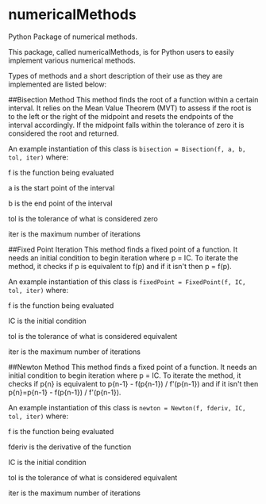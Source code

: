 # numericalMethods
Python Package of numerical methods.

This package, called numericalMethods, is for Python users to easily implement various numerical methods.

Types of methods and a short description of their use as they are implemented are listed below:

##Bisection Method
This method finds the root of a function within a certain interval. It relies on the Mean Value Theorem (MVT) to assess if the root is to the left or the right of the midpoint and resets the endpoints of the interval accordingly. If the midpoint falls within the tolerance of zero it is considered the root and returned.

An example instantiation of this class is 
```bisection = Bisection(f, a, b, tol, iter)``` 
where:

f is the function being evaluated

a is the start point of the interval

b is the end point of the interval

tol is the tolerance of what is considered zero

iter is the maximum number of iterations

##Fixed Point Iteration
This method finds a fixed point of a function. It needs an initial condition to begin iteration where p = IC. To iterate the method, it checks if p is equivalent to f(p) and if it isn't then p = f(p).

An example instantiation of this class is 
```fixedPoint = FixedPoint(f, IC, tol, iter)```
where:

f is the function being evaluated

IC is the initial condition

tol is the tolerance of what is considered equivalent

iter is the maximum number of iterations

##Newton Method
This method finds a fixed point of a function. It needs an initial condition to begin iteration where p = IC. To iterate the method, it checks if p{n} is equivalent to p{n-1} - f(p{n-1}) / f'(p{n-1}) and if it isn't then p{n}=p{n-1} - f(p{n-1}) / f'(p{n-1}).

An example instantiation of this class is
```newton = Newton(f, fderiv, IC, tol, iter)```
where:

f is the function being evaluated

fderiv is the derivative of the function

IC is the initial condition

tol is the tolerance of what is considered equivalent

iter is the maximum number of iterations
